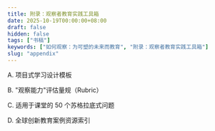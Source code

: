 ```yaml
---
title: 附录：观察者教育实践工具箱
date: 2025-10-19T00:00:00+08:00
draft: false
hidden: false
tags: ["书稿"]
keywords: ["如何观察：为可塑的未来而教育", "附录：观察者教育实践工具箱"]
slug: "appendix"
---
```


A. 项目式学习设计模板

B. "观察能力"评估量规（Rubric）

C. 适用于课堂的 50 个苏格拉底式问题

D. 全球创新教育案例资源索引
